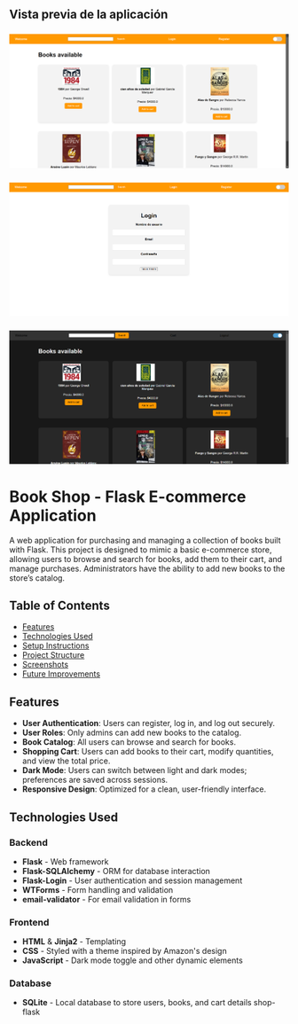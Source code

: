 ## Vista previa de la aplicación

### 
![](book.png)

### 
![}](book2.png)

### 
![](book3.png)


# Book Shop - Flask E-commerce Application

A web application for purchasing and managing a collection of books built with Flask. This project is designed to mimic a basic e-commerce store, allowing users to browse and search for books, add them to their cart, and manage purchases. Administrators have the ability to add new books to the store’s catalog.

## Table of Contents

- [Features](#features)
- [Technologies Used](#technologies-used)
- [Setup Instructions](#setup-instructions)
- [Project Structure](#project-structure)
- [Screenshots](#screenshots)
- [Future Improvements](#future-improvements)

## Features

- **User Authentication**: Users can register, log in, and log out securely.
- **User Roles**: Only admins can add new books to the catalog.
- **Book Catalog**: All users can browse and search for books.
- **Shopping Cart**: Users can add books to their cart, modify quantities, and view the total price.
- **Dark Mode**: Users can switch between light and dark modes; preferences are saved across sessions.
- **Responsive Design**: Optimized for a clean, user-friendly interface.

## Technologies Used

### Backend
- **Flask** - Web framework
- **Flask-SQLAlchemy** - ORM for database interaction
- **Flask-Login** - User authentication and session management
- **WTForms** - Form handling and validation
- **email-validator** - For email validation in forms

### Frontend
- **HTML** & **Jinja2** - Templating
- **CSS** - Styled with a theme inspired by Amazon's design
- **JavaScript** - Dark mode toggle and other dynamic elements

### Database
- **SQLite** - Local database to store users, books, and cart details
shop-flask
